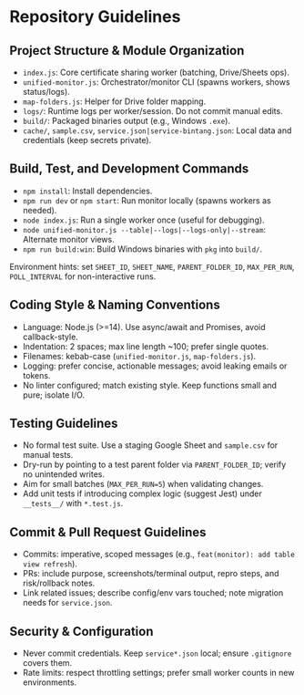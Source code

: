 # Repository Guidelines

## Project Structure & Module Organization
- `index.js`: Core certificate sharing worker (batching, Drive/Sheets ops).
- `unified-monitor.js`: Orchestrator/monitor CLI (spawns workers, shows status/logs).
- `map-folders.js`: Helper for Drive folder mapping.
- `logs/`: Runtime logs per worker/session. Do not commit manual edits.
- `build/`: Packaged binaries output (e.g., Windows `.exe`).
- `cache/`, `sample.csv`, `service.json|service-bintang.json`: Local data and credentials (keep secrets private).

## Build, Test, and Development Commands
- `npm install`: Install dependencies.
- `npm run dev` or `npm start`: Run monitor locally (spawns workers as needed).
- `node index.js`: Run a single worker once (useful for debugging).
- `node unified-monitor.js --table|--logs|--logs-only|--stream`: Alternate monitor views.
- `npm run build:win`: Build Windows binaries with `pkg` into `build/`.

Environment hints: set `SHEET_ID`, `SHEET_NAME`, `PARENT_FOLDER_ID`, `MAX_PER_RUN`, `POLL_INTERVAL` for non-interactive runs.

## Coding Style & Naming Conventions
- Language: Node.js (>=14). Use async/await and Promises, avoid callback-style.
- Indentation: 2 spaces; max line length ~100; prefer single quotes.
- Filenames: kebab-case (`unified-monitor.js`, `map-folders.js`).
- Logging: prefer concise, actionable messages; avoid leaking emails or tokens.
- No linter configured; match existing style. Keep functions small and pure; isolate I/O.

## Testing Guidelines
- No formal test suite. Use a staging Google Sheet and `sample.csv` for manual tests.
- Dry-run by pointing to a test parent folder via `PARENT_FOLDER_ID`; verify no unintended writes.
- Aim for small batches (`MAX_PER_RUN=5`) when validating changes.
- Add unit tests if introducing complex logic (suggest Jest) under `__tests__/` with `*.test.js`.

## Commit & Pull Request Guidelines
- Commits: imperative, scoped messages (e.g., `feat(monitor): add table view refresh`).
- PRs: include purpose, screenshots/terminal output, repro steps, and risk/rollback notes.
- Link related issues; describe config/env vars touched; note migration needs for `service.json`.

## Security & Configuration
- Never commit credentials. Keep `service*.json` local; ensure `.gitignore` covers them.
- Rate limits: respect throttling settings; prefer small worker counts in new environments.

